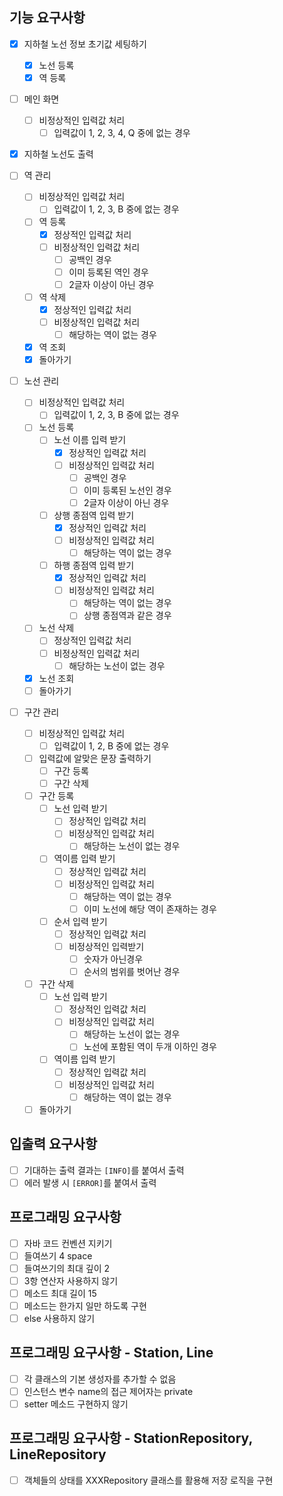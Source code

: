 ## 기능 요구사항

- [x] 지하철 노선 정보 초기값 세팅하기
    - [x] 노선 등록
    - [x] 역 등록

- [ ] 메인 화면
    - [ ] 비정상적인 입력값 처리
        - [ ] 입력값이 1, 2, 3, 4, Q 중에 없는 경우

- [x] 지하철 노선도 출력

- [ ] 역 관리
    - [ ] 비정상적인 입력값 처리
        - [ ] 입력값이 1, 2, 3, B 중에 없는 경우
    - [ ] 역 등록
        - [x] 정상적인 입력값 처리
        - [ ] 비정상적인 입력값 처리
            - [ ] 공백인 경우
            - [ ] 이미 등록된 역인 경우
            - [ ] 2글자 이상이 아닌 경우
    - [ ] 역 삭제
        - [x] 정상적인 입력값 처리
        - [ ] 비정상적인 입력값 처리
            - [ ] 해당하는 역이 없는 경우
    - [x] 역 조회
    - [x] 돌아가기

- [ ] 노선 관리
    - [ ] 비정상적인 입력값 처리
        - [ ] 입력값이 1, 2, 3, B 중에 없는 경우
    - [ ] 노선 등록
        - [ ] 노선 이름 입력 받기
            - [x] 정상적인 입력값 처리
            - [ ] 비정상적인 입력값 처리
                - [ ] 공백인 경우
                - [ ] 이미 등록된 노선인 경우
                - [ ] 2글자 이상이 아닌 경우
        - [ ] 상행 종점역 입력 받기
            - [x] 정상적인 입력값 처리
            - [ ] 비정상적인 입력값 처리
                - [ ] 해당하는 역이 없는 경우
        - [ ] 하행 종점역 입력 받기
            - [x] 정상적인 입력값 처리
            - [ ] 비정상적인 입력값 처리
                - [ ] 해당하는 역이 없는 경우
                - [ ] 상행 종점역과 같은 경우
    - [ ] 노선 삭제
        - [ ] 정상적인 입력값 처리
        - [ ] 비정상적인 입력값 처리
            - [ ] 해당하는 노선이 없는 경우
    - [x] 노선 조회
    - [ ] 돌아가기

- [ ] 구간 관리
    - [ ] 비정상적인 입력값 처리
        - [ ] 입력값이 1, 2, B 중에 없는 경우
    - [ ] 입력값에 알맞은 문장 출력하기
        - [ ] 구간 등록
        - [ ] 구간 삭제
    - [ ] 구간 등록
        - [ ] 노선 입력 받기
            - [ ] 정상적인 입력값 처리
            - [ ] 비정상적인 입력값 처리
                - [ ] 해당하는 노선이 없는 경우
        - [ ] 역이름 입력 받기
            - [ ] 정상적인 입력값 처리
            - [ ] 비정상적인 입력값 처리
                - [ ] 해당하는 역이 없는 경우
                - [ ] 이미 노선에 해당 역이 존재하는 경우
        - [ ] 순서 입력 받기
            - [ ] 정상적인 입력값 처리
            - [ ] 비정상적인 입력받기
                - [ ] 숫자가 아닌경우
                - [ ] 순서의 범위를 벗어난 경우
    - [ ] 구간 삭제
        - [ ] 노선 입력 받기
            - [ ] 정상적인 입력값 처리
            - [ ] 비정상적인 입력값 처리
                - [ ] 해당하는 노선이 없는 경우
                - [ ] 노선에 포함된 역이 두개 이하인 경우
        - [ ] 역이름 입력 받기
            - [ ] 정상적인 입력값 처리
            - [ ] 비정상적인 입력값 처리
                - [ ] 해당하는 역이 없는 경우
    - [ ] 돌아가기

## 입출력 요구사항

- [ ] 기대하는 출력 결과는 `[INFO]`를 붙여서 출력
- [ ] 에러 발생 시 `[ERROR]`를 붙여서 출력

## 프로그래밍 요구사항

- [ ] 자바 코드 컨벤션 지키기
- [ ] 들여쓰기 4 space
- [ ] 들여쓰기의 최대 깊이 2
- [ ] 3항 연산자 사용하지 않기
- [ ] 메소드 최대 길이 15
- [ ] 메소드는 한가지 일만 하도록 구현
- [ ] else 사용하지 않기

## 프로그래밍 요구사항 - Station, Line

- [ ] 각 클래스의 기본 생성자를 추가할 수 없음
- [ ] 인스턴스 변수 name의 접근 제어자는 private
- [ ] setter 메소드 구현하지 않기

## 프로그래밍 요구사항 - StationRepository, LineRepository

- [ ] 객체들의 상태를 XXXRepository 클래스를 활용해 저장 로직을 구현